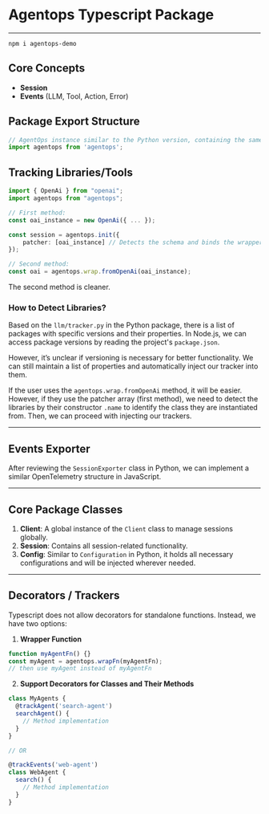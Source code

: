 # Agentops Typescript Package

---

`npm i agentops-demo`

## Core Concepts

- **Session**
- **Events** (LLM, Tool, Action, Error)

## Package Export Structure

```typescript
// AgentOps instance similar to the Python version, containing the same methods.
import agentops from 'agentops';
```

## Tracking Libraries/Tools

```typescript
import { OpenAi } from "openai";
import agentops from "agentops";

// First method:
const oai_instance = new OpenAi({ ... });

const session = agentops.init({
    patcher: [oai_instance] // Detects the schema and binds the wrapper to methods.
});

// Second method:
const oai = agentops.wrap.fromOpenAi(oai_instance);
```

The second method is cleaner.

### How to Detect Libraries?

Based on the `llm/tracker.py` in the Python package, there is a list of packages with specific versions and their properties. In Node.js, we can access package versions by reading the project's `package.json`.

However, it’s unclear if versioning is necessary for better functionality. We can still maintain a list of properties and automatically inject our tracker into them.

If the user uses the `agentops.wrap.fromOpenAi` method, it will be easier. However, if they use the patcher array (first method), we need to detect the libraries by their constructor `.name` to identify the class they are instantiated from. Then, we can proceed with injecting our trackers.

---

## Events Exporter

After reviewing the `SessionExporter` class in Python, we can implement a similar OpenTelemetry structure in JavaScript.

---

## Core Package Classes

1. **Client**: A global instance of the `Client` class to manage sessions globally.
2. **Session**: Contains all session-related functionality.
3. **Config**: Similar to `Configuration` in Python, it holds all necessary configurations and will be injected wherever needed.

---

## Decorators / Trackers

Typescript does not allow decorators for standalone functions. Instead, we have two options:

1. **Wrapper Function**

```typescript
function myAgentFn() {}
const myAgent = agentops.wrapFn(myAgentFn);
// then use myAgent instead of myAgentFn
```

2. **Support Decorators for Classes and Their Methods**

```typescript
class MyAgents {
  @trackAgent('search-agent')
  searchAgent() {
    // Method implementation
  }
}

// OR

@trackEvents('web-agent')
class WebAgent {
  search() {
    // Method implementation
  }
}
```
